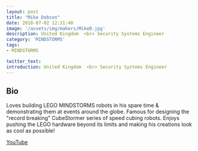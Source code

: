 ```yaml
---
layout: post
title: "Mike Dobson"
date: 2018-07-02 12:21:40
image: '/assets/img/makers/MikeD.jpg'
description: United Kingdom  <br> Security Systems Engineer
category: 'MINDSTORMS'
tags:
- MINDSTORMS

twitter_text:
introduction: United Kingdom  <br> Security Systems Engineer
---
```




## Bio

Loves building LEGO MINDSTORMS robots in his spare time & demonstrating them at events around the globe.
Famous for designing the "record breaking" CubeStormer series of speed cubing robots.
Enjoys pushing the LEGO hardware beyond its limits and making his creations look as cool as possible!


[YouTube](youtube.com/roboticsolutions)
